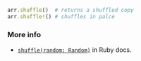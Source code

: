 ```ruby
arr.shuffle()  # returns a shuffled copy
arr.shuffle!() # shuffles in palce
```

### More info

- [`shuffle(random: Random)`](https://ruby-doc.org/core-3.0.0/Array.html#method-i-shuffle) in Ruby docs.